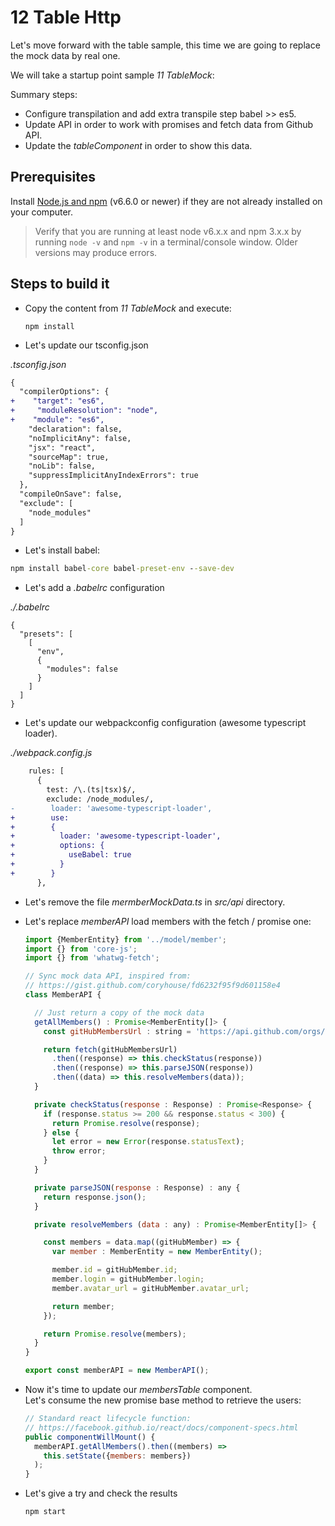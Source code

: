 # 12 Table Http

Let's move forward with the table sample, this time we are going to replace the
mock data by real one.

We will take a startup point sample _11 TableMock_:

Summary steps:

- Configure transpilation and add extra transpile step babel >> es5.
- Update API in order to work with promises and fetch data from Github API.
- Update the _tableComponent_ in order to show this data.


## Prerequisites

Install [Node.js and npm](https://nodejs.org/en/) (v6.6.0 or newer) if they are not already installed on your computer.

> Verify that you are running at least node v6.x.x and npm 3.x.x by running `node -v` and `npm -v` in a terminal/console window. Older versions may produce errors.

## Steps to build it

- Copy the content from _11 TableMock_ and execute:

  ```
  npm install
  ```

- Let's update our tsconfig.json 

_.tsconfig.json_

```diff
{
  "compilerOptions": {
+    "target": "es6",
+     "moduleResolution": "node",    
+    "module": "es6",
    "declaration": false,
    "noImplicitAny": false,
    "jsx": "react",
    "sourceMap": true,
    "noLib": false,    
    "suppressImplicitAnyIndexErrors": true
  },
  "compileOnSave": false,
  "exclude": [
    "node_modules"
  ]
}
```

- Let's install babel:

```cmd
npm install babel-core babel-preset-env --save-dev
```

- Let's add a _.babelrc_ configuration

_./.babelrc_

```
{
  "presets": [
    [
      "env",
      {
        "modules": false
      }
    ]
  ]
}
```

- Let's update our webpackconfig configuration (awesome typescript loader).

_./webpack.config.js_

```diff
    rules: [
      {
        test: /\.(ts|tsx)$/,
        exclude: /node_modules/,
-        loader: 'awesome-typescript-loader',
+        use:
+        {
+          loader: 'awesome-typescript-loader',
+          options: {
+            useBabel: true
+          }
+        } 
      },
```

- Let's remove the file _mermberMockData.ts_ in _src/api_ directory.

- Let's replace _memberAPI_ load members with the fetch / promise one:

  ```javascript
  import {MemberEntity} from '../model/member';
  import {} from 'core-js';
  import {} from 'whatwg-fetch';

  // Sync mock data API, inspired from:
  // https://gist.github.com/coryhouse/fd6232f95f9d601158e4
  class MemberAPI {

    // Just return a copy of the mock data
    getAllMembers() : Promise<MemberEntity[]> {
      const gitHubMembersUrl : string = 'https://api.github.com/orgs/lemoncode/members';

      return fetch(gitHubMembersUrl)
        .then((response) => this.checkStatus(response))
        .then((response) => this.parseJSON(response))
        .then((data) => this.resolveMembers(data));
    }

    private checkStatus(response : Response) : Promise<Response> {
      if (response.status >= 200 && response.status < 300) {
        return Promise.resolve(response);
      } else {
        let error = new Error(response.statusText);
        throw error;
      }
    }

    private parseJSON(response : Response) : any {
      return response.json();
    }

    private resolveMembers (data : any) : Promise<MemberEntity[]> {

      const members = data.map((gitHubMember) => {
        var member : MemberEntity = new MemberEntity();

        member.id = gitHubMember.id;
        member.login = gitHubMember.login;
        member.avatar_url = gitHubMember.avatar_url;

        return member;
      });

      return Promise.resolve(members);
    }
  }

  export const memberAPI = new MemberAPI();
  ```

- Now it's time to update our _membersTable_ component. <br />
  Let's consume the new promise base method to retrieve the users:

  ```jsx
  // Standard react lifecycle function:
  // https://facebook.github.io/react/docs/component-specs.html
  public componentWillMount() {
    memberAPI.getAllMembers().then((members) =>
      this.setState({members: members})
    );
  }
  ```

- Let's give a try and check the results

  ```
  npm start
  ```
